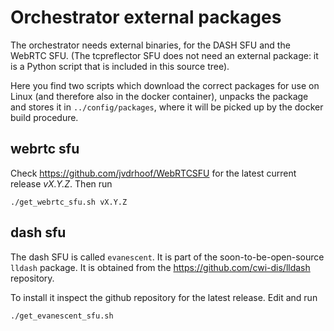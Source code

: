 # Orchestrator external packages

The orchestrator needs external binaries, for the DASH SFU and the WebRTC SFU. (The tcpreflector SFU does not need an external package: it is a Python script that is included in this source tree).

Here you find two scripts which download the correct packages for use on Linux (and therefore also in the docker container), unpacks the package and stores it in `../config/packages`, where it will be picked up by the docker build procedure.

## webrtc sfu

Check <https://github.com/jvdrhoof/WebRTCSFU> for the latest current release _vX.Y.Z_. Then run

```
./get_webrtc_sfu.sh vX.Y.Z
```

##  dash sfu

The dash SFU is called `evanescent`. It is part of the soon-to-be-open-source `lldash` package. It is obtained from the <https://github.com/cwi-dis/lldash> repository.

To install it inspect the github repository for the latest release. Edit and run

```
./get_evanescent_sfu.sh
```
